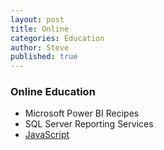 ```yaml
---
layout: post
title: Online
categories: Education
author: Steve
published: true
---
```

### Online Education
- Microsoft Power BI Recipes
- SQL Server Reporting Services 
- [JavaScript](https://www.udemy.com/the-complete-javascript-course/learn/lecture/5869092?start=390#overview)
